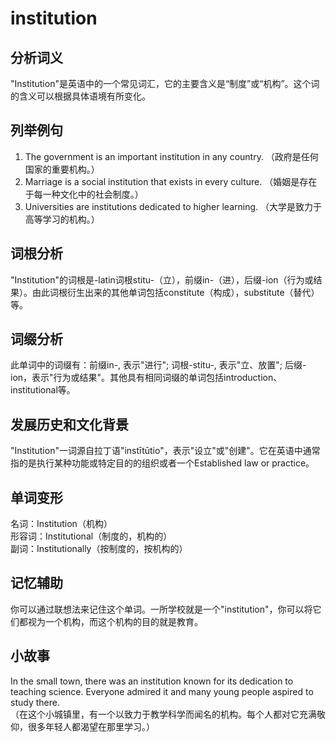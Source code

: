 # institution

## 分析词义

  

"Institution"是英语中的一个常见词汇，它的主要含义是“制度”或“机构”。这个词的含义可以根据具体语境有所变化。

  

## 列举例句

  

1.  The government is an important institution in any country. （政府是任何国家的重要机构。）
2.  Marriage is a social institution that exists in every culture. （婚姻是存在于每一种文化中的社会制度。）
3.  Universities are institutions dedicated to higher learning. （大学是致力于高等学习的机构。）

  

## 词根分析

  

"Institution"的词根是-latin词根stitu-（立），前缀in-（进），后缀-ion（行为或结果）。由此词根衍生出来的其他单词包括constitute（构成），substitute（替代）等。

  

## 词缀分析

  

此单词中的词缀有：前缀in-, 表示"进行"; 词根-stitu-, 表示"立、放置"; 后缀-ion，表示"行为或结果"。其他具有相同词缀的单词包括introduction、institutional等。

  

## 发展历史和文化背景

  

"Institution"一词源自拉丁语"instītūtio"，表示"设立"或"创建"。它在英语中通常指的是执行某种功能或特定目的的组织或者一个Established law or practice。

  

## 单词变形

  

名词：Institution（机构）  
形容词：Institutional（制度的，机构的）  
副词：Institutionally（按制度的，按机构的）

  

## 记忆辅助

  

你可以通过联想法来记住这个单词。一所学校就是一个"institution"，你可以将它们都视为一个机构，而这个机构的目的就是教育。

  

## 小故事

  

In the small town, there was an institution known for its dedication to teaching science. Everyone admired it and many young people aspired to study there.  
（在这个小城镇里，有一个以致力于教学科学而闻名的机构。每个人都对它充满敬仰，很多年轻人都渴望在那里学习。）
